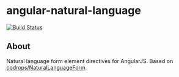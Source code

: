 angular-natural-language
========================
[![Build Status](https://secure.travis-ci.org/Venturocket/angular-natural-language.png?branch=master)](http://travis-ci.org/Venturocket/angular-natural-language)

About
-----
Natural language form element directives for AngularJS.
Based on [codrops/NaturalLanguageForm](https://github.com/codrops/NaturalLanguageForm).
